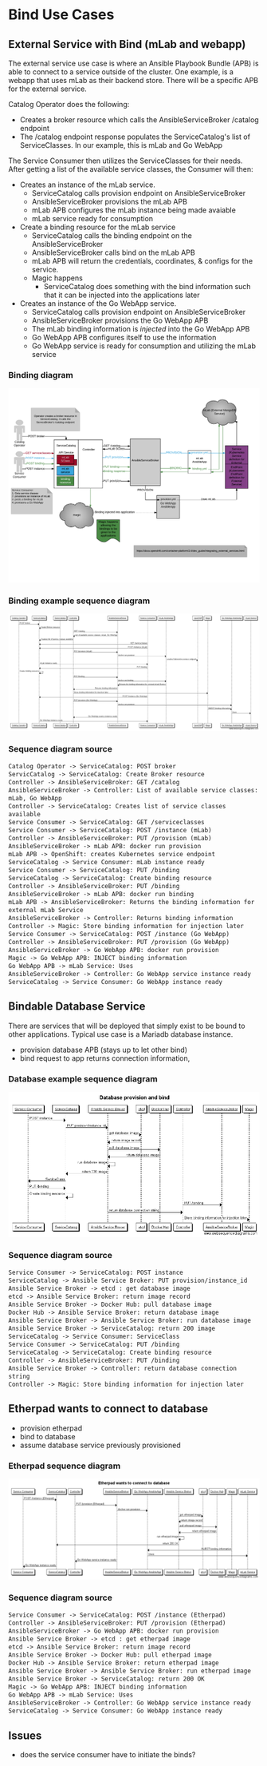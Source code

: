 # Bind Use Cases

## External Service with Bind (mLab and webapp)
The external service use case is where an Ansible Playbook Bundle (APB) is able to connect to a service outside of the cluster. One example, is a webapp that uses mLab as their backend store. There will be a specific APB for the external service.

Catalog Operator does the following:
* Creates a broker resource which calls the AnsibleServiceBroker /catalog endpoint
* The /catalog endpoint response populates the ServiceCatalog's list of ServiceClasses. In our example, this is mLab and Go WebApp

The Service Consumer then utilizes the ServiceClasses for their needs. After getting a list of the available service classes, the Consumer will then:

* Creates an instance of the mLab service.
  * ServiceCatalog calls provision endpoint on AnsibleServiceBroker
  * AnsibleServiceBroker provisions the mLab APB
  * mLab APB configures the mLab instance being made avaiable
  * mLab service ready for consumption
* Create a binding resource for the mLab service
  * ServiceCatalog calls the binding endpoint on the AnsibleServiceBroker
  * AnsibleServiceBroker calls bind on the mLab APB
  * mLab APB will return the credentials, coordinates, & configs for the service.
  * Magic happens
    * ServiceCatalog does something with the bind information such that it can be injected into the applications later
* Creates an instance of the Go WebApp service.
  * ServiceCatalog calls provision endpoint on AnsibleServiceBroker
  * AnsibleServiceBroker provisions the Go WebApp APB
  * The mLab binding information is *injected* into the Go WebApp APB
  * Go WebApp APB configures itself to use the information
  * Go WebApp service is ready for consumption and utilizing the mLab service

### Binding diagram
![binding example](binding-example.png)

### Binding example sequence diagram
![binding example sequence diagram](binding-example-seq-diagram.png)

### Sequence diagram source

```
Catalog Operator -> ServiceCatalog: POST broker
ServicCatalog -> ServiceCatalog: Create Broker resource
Controller -> AnsibleServiceBroker: GET /catalog 
AnsibleServiceBroker -> Controller: List of available service classes: mLab, Go WebApp
Controller -> ServiceCatalog: Creates list of service classes available
Service Consumer -> ServiceCatalog: GET /serviceclasses
Service Consumer -> ServiceCatalog: POST /instance (mLab)
Controller -> AnsibleServiceBroker: PUT /provision (mLab)
AnsibleServiceBroker -> mLab APB: docker run provision
mLab APB -> OpenShift: creates Kubernetes service endpoint
ServiceCatalog -> Service Consumer: mLab instance ready
Service Consumer -> ServiceCatalog: PUT /binding
ServiceCatalog -> ServiceCatalog: Create binding resource
Controller -> AnsibleServiceBroker: PUT /binding
AnsibleServiceBroker -> mLab APB: docker run binding
mLab APB -> AnsibleServiceBroker: Returns the binding information for external mLab Service
AnsibleServiceBroker -> Controller: Returns binding information
Controller -> Magic: Store binding information for injection later
Service Consumer -> ServiceCatalog: POST /instance (Go WebApp)
Controller -> AnsibleServiceBroker: PUT /provision (Go WebApp)
AnsibleServiceBroker -> Go WebApp APB: docker run provision
Magic -> Go WebApp APB: INJECT binding information
Go WebApp APB -> mLab Service: Uses
AnsibleServiceBroker -> Controller: Go WebApp service instance ready
ServiceCatalog -> Service Consumer: Go WebApp instance ready

```

## Bindable Database Service
There are services that will be deployed that simply exist to be bound to other applications. Typical use case is a Mariadb database instance.

* provision database APB (stays up to let other bind)
* bind request to app returns connection information,

### Database example sequence diagram
![database provision and bind](database-provision-and-bind.png)

### Sequence diagram source
```
Service Consumer -> ServiceCatalog: POST instance
ServiceCatalog -> Ansible Service Broker: PUT provision/instance_id
Ansible Service Broker -> etcd : get database image
etcd -> Ansible Service Broker: return image record
Ansible Service Broker -> Docker Hub: pull database image
Docker Hub -> Ansible Service Broker: return database image
Ansible Service Broker -> Ansible Service Broker: run database image
Ansible Service Broker -> ServiceCatalog: return 200 image
ServiceCatalog -> Service Consumer: ServiceClass
Service Consumer -> ServiceCatalog: PUT /binding
ServiceCatalog -> ServiceCatalog: Create binding resource
Controller -> AnsibleServiceBroker: PUT /binding
Ansible Service Broker -> Controller: return database connection string
Controller -> Magic: Store binding information for injection later
```
## Etherpad wants to connect to database
* provision etherpad
* bind to database
* assume database service previously provisioned

### Etherpad sequence diagram
![etherpad connect to db](etherpad-connect-to-db.png)

### Sequence diagram source
```
Service Consumer -> ServiceCatalog: POST /instance (Etherpad)
Controller -> AnsibleServiceBroker: PUT /provision (Etherpad)
AnsibleServiceBroker -> Go WebApp APB: docker run provision
Ansible Service Broker -> etcd : get etherpad image
etcd -> Ansible Service Broker: return image record
Ansible Service Broker -> Docker Hub: pull etherpad image
Docker Hub -> Ansible Service Broker: return etherpad image
Ansible Service Broker -> Ansible Service Broker: run etherpad image
Ansible Service Broker -> ServiceCatalog: return 200 OK
Magic -> Go WebApp APB: INJECT binding information
Go WebApp APB -> mLab Service: Uses
AnsibleServiceBroker -> Controller: Go WebApp service instance ready
ServiceCatalog -> Service Consumer: Go WebApp instance ready
```
## Issues

* does the service consumer have to initiate the binds?
